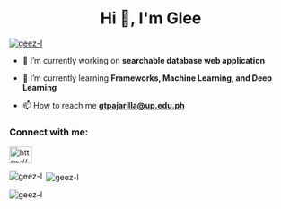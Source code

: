 <h1 align="center">Hi 👋, I'm Glee</h1>
<!-- <h3 align="center">Computer Science student and enthusiast in contributing to the field of science.</h3> -->

<p align="left"> <a href="https://github.com/ryo-ma/github-profile-trophy"><img src="https://github-profile-trophy.vercel.app/?username=geez-l" alt="geez-l" /></a> </p>

- 🔭 I’m currently working on **searchable database web application**

- 🌱 I’m currently learning **Frameworks, Machine Learning, and Deep Learning**

- 📫 How to reach me **gtpajarilla@up.edu.ph**

<h3 align="left">Connect with me:</h3>
<p align="left">
<a href="https://linkedin.com/in/https://www.linkedin.com/in/gliezel-ann-pajarilla-1a80632a9/" target="blank"><img align="center" src="https://raw.githubusercontent.com/rahuldkjain/github-profile-readme-generator/master/src/images/icons/Social/linked-in-alt.svg" alt="https://www.linkedin.com/in/gliezel-ann-pajarilla-1a80632a9/" height="30" width="40" /></a>
</p>

<p><img align="left" src="https://github-readme-stats.vercel.app/api/top-langs?username=geez-l&show_icons=true&locale=en&layout=compact" alt="geez-l" /></p>

<p>&nbsp;<img align="center" src="https://github-readme-stats.vercel.app/api?username=geez-l&show_icons=true&locale=en" alt="geez-l" /></p>

<p><img align="center" src="https://github-readme-streak-stats.herokuapp.com/?user=geez-l&" alt="geez-l" /></p>
